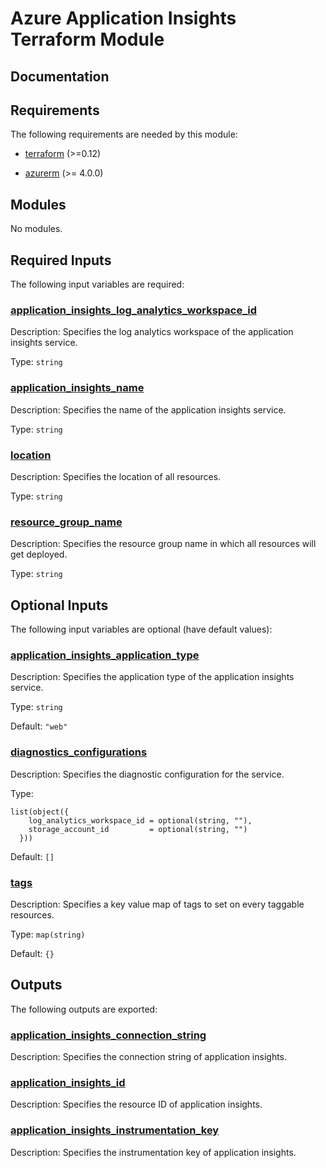 <!-- BEGIN_TF_DOCS -->
# Azure Application Insights Terraform Module

## Documentation
<!-- markdownlint-disable MD033 -->

## Requirements

The following requirements are needed by this module:

- <a name="requirement_terraform"></a> [terraform](#requirement\_terraform) (>=0.12)

- <a name="requirement_azurerm"></a> [azurerm](#requirement\_azurerm) (>= 4.0.0)

## Modules

No modules.

<!-- markdownlint-disable MD013 -->
<!-- markdownlint-disable MD034 -->
## Required Inputs

The following input variables are required:

### <a name="input_application_insights_log_analytics_workspace_id"></a> [application\_insights\_log\_analytics\_workspace\_id](#input\_application\_insights\_log\_analytics\_workspace\_id)

Description: Specifies the log analytics workspace of the application insights service.

Type: `string`

### <a name="input_application_insights_name"></a> [application\_insights\_name](#input\_application\_insights\_name)

Description: Specifies the name of the application insights service.

Type: `string`

### <a name="input_location"></a> [location](#input\_location)

Description: Specifies the location of all resources.

Type: `string`

### <a name="input_resource_group_name"></a> [resource\_group\_name](#input\_resource\_group\_name)

Description: Specifies the resource group name in which all resources will get deployed.

Type: `string`

## Optional Inputs

The following input variables are optional (have default values):

### <a name="input_application_insights_application_type"></a> [application\_insights\_application\_type](#input\_application\_insights\_application\_type)

Description: Specifies the application type of the application insights service.

Type: `string`

Default: `"web"`

### <a name="input_diagnostics_configurations"></a> [diagnostics\_configurations](#input\_diagnostics\_configurations)

Description: Specifies the diagnostic configuration for the service.

Type:

```hcl
list(object({
    log_analytics_workspace_id = optional(string, ""),
    storage_account_id         = optional(string, "")
  }))
```

Default: `[]`

### <a name="input_tags"></a> [tags](#input\_tags)

Description: Specifies a key value map of tags to set on every taggable resources.

Type: `map(string)`

Default: `{}`

## Outputs

The following outputs are exported:

### <a name="output_application_insights_connection_string"></a> [application\_insights\_connection\_string](#output\_application\_insights\_connection\_string)

Description: Specifies the connection string of application insights.

### <a name="output_application_insights_id"></a> [application\_insights\_id](#output\_application\_insights\_id)

Description: Specifies the resource ID of application insights.

### <a name="output_application_insights_instrumentation_key"></a> [application\_insights\_instrumentation\_key](#output\_application\_insights\_instrumentation\_key)

Description: Specifies the instrumentation key of application insights.

<!-- END_TF_DOCS -->